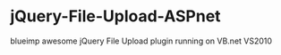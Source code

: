 jQuery-File-Upload-ASPnet
=========================

blueimp awesome jQuery File Upload plugin running on VB.net VS2010 
